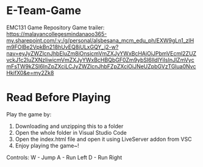 # E-Team-Game
EMC131 Game Repository
Game trailer:
https://malayancollegesmindanaoo365-my.sharepoint.com/:v:/g/personal/alsbesana_mcm_edu_ph/EXW9gLn1_zlHm9FOlBe2VpkBn218hUvEQ8iULxGQY_j2-w?nav=eyJyZWZlcnJhbEluZm8iOnsicmVmZXJyYWxBcHAiOiJPbmVEcml2ZUZvckJ1c2luZXNzIiwicmVmZXJyYWxBcHBQbGF0Zm9ybSI6IldlYiIsInJlZmVycmFsTW9kZSI6InZpZXciLCJyZWZlcnJhbFZpZXciOiJNeUZpbGVzTGlua0NvcHkifX0&e=my2Zk8

# Read Before Playing
Play the game by:
1. Downloading and unzipping this to a folder
2. Open the whole folder in Visual Studio Code
3. Open the index.html file and open it using LiveServer addon from VSC
4. Enjoy playing the game~!

Controls:
W - Jump
A - Run Left
D - Run Right
